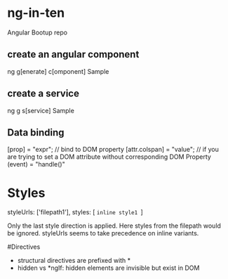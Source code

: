 # ng-in-ten
Angular Bootup repo

## create an angular component
ng g[enerate] c[omponent] Sample

## create a service
ng g s[service] Sample

## Data binding
[prop] = "expr"; // bind to DOM property
[attr.colspan] = "value"; // if you are trying to set a DOM attribute without corresponding DOM Property
(event) = "handle()"

# Styles
styleUrls: ['filepath1'],
styles: [ `inline style1 `]

Only the last style direction is applied. Here styles from the filepath would be ignored. styleUrls seems to take precedence on inline variants.

#Directives
- structural directives are prefixed with *
- hidden vs *ngIf: hidden elements are invisible but exist in DOM